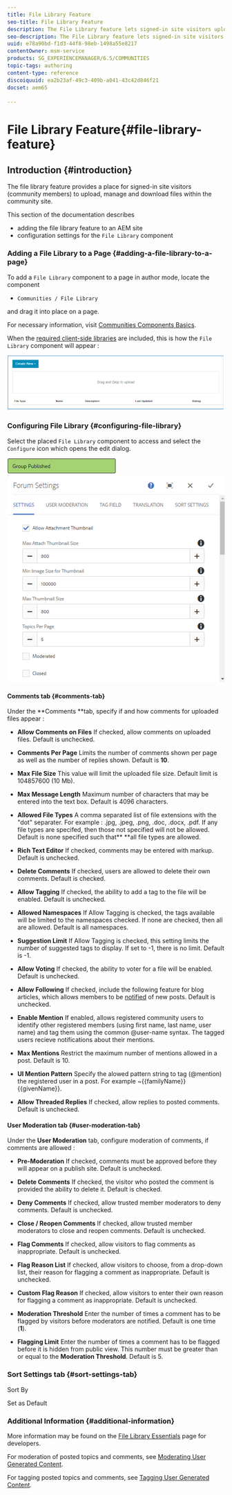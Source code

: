 ```yaml
---
title: File Library Feature
seo-title: File Library Feature
description: The File Library feature lets signed-in site visitors upload, manage, and download files
seo-description: The File Library feature lets signed-in site visitors upload, manage, and download files
uuid: e78a90bd-f1d3-44f8-98eb-1498a55e8217
contentOwner: msm-service
products: SG_EXPERIENCEMANAGER/6.5/COMMUNITIES
topic-tags: authoring
content-type: reference
discoiquuid: ea2b23af-49c3-409b-a041-43c42d846f21
docset: aem65

---
```


# File Library Feature{#file-library-feature}

## Introduction {#introduction}

The file library feature provides a place for signed-in site visitors (community members) to upload, manage and download files within the community site.

This section of the documentation describes

* adding the file library feature to an AEM site
* configuration settings for the `File Library` component

### Adding a File Library to a Page {#adding-a-file-library-to-a-page}

To add a `File Library` component to a page in author mode, locate the component

* `Communities / File Library`

and drag it into place on a page.

For necessary information, visit [Communities Components Basics](/help/communities/basics.md).

When the [required client-side libraries](/help/communities/essentials-file-library.md#essentials-for-client-side) are included, this is how the `File Library` component will appear :

![](assets/chlimage_1-145.png)

### Configuring File Library {#configuring-file-library}

Select the placed `File Library` component to access and select the `Configure` icon which opens the edit dialog.

![](assets/chlimage_1-146.png) ![](assets/forum-config-1.png)

#### Comments tab {#comments-tab}

Under the **Comments **tab, specify if and how comments for uploaded files appear :

* **Allow Comments on Files**
  If checked, allow comments on uploaded files. Default is unchecked.

* **Comments Per Page**
  Limits the number of comments shown per page as well as the number of replies shown. Default is **10**.

* **Max File Size**
  This value will limit the uploaded file size. Default limit is 104857600 (10 Mb).

* **Max Message Length**
  Maximum number of characters that may be entered into the text box. Default is 4096 characters.

* **Allowed File Types**
  A comma separated list of file extensions with the "dot" separater. For example : .jpg, .jpeg, .png, .doc, .docx, .pdf. If any file types are specifed, then those not specified will not be allowed. Default is none specified such that** **all file types are allowed.

* **Rich Text Editor**
  If checked, comments may be entered with markup. Default is unchecked.

* **Delete Comments**
  If checked, users are allowed to delete their own comments. Default is checked.

* **Allow Tagging**
  If checked, the ability to add a tag to the file will be enabled. Default is unchecked.

* **Allowed Namespaces**
  If Allow Tagging is checked, the tags available will be limited to the namespaces checked. If none are checked, then all are allowed. Default is all namespaces.

* **Suggestion Limit**
  If Allow Tagging is checked, this setting limits the number of suggested tags to display. If set to -1, there is no limit. Default is -1.

* **Allow Voting**
  If checked, the ability to voter for a file will be enabled. Default is unchecked.

* **Allow Following**
  If checked, include the following feature for blog articles, which allows members to be [notified](/help/communities/notifications.md) of new posts. Default is unchecked.

* **Enable Mention**
  If enabled, allows registered community users to identify other registered members (using first name, last name, user name) and tag them using the common @user-name syntax. The tagged users recieve notifications about their mentions.

* **Max Mentions**
  Restrict the maximum number of mentions allowed in a post. Default is 10.

* **UI Mention Pattern**
  Specify the alowed pattern string to tag (@mention) the registered user in a post. For example ~{{familyName}}{{givenName}}.

* **Allow Threaded Replies**
  If checked, allow replies to posted comments. Default is unchecked.

#### User Moderation tab {#user-moderation-tab}

Under the **User Moderation** tab, configure moderation of comments, if comments are allowed :

* **Pre-Moderation**
  If checked, comments must be approved before they will appear on a publish site. Default is unchecked.

* **Delete Comments**
  If checked, the visitor who posted the comment is provided the ability to delete it. Default is checked.

* **Deny Comments**
  If checked, allow trusted member moderators to deny comments. Default is unchecked.

* **Close / Reopen Comments**
  If checked, allow trusted member moderators to close and reopen comments. Default is unchecked.

* **Flag Comments**
  If checked, allow visitors to flag comments as inappropriate. Default is unchecked.

* **Flag Reason List**
  If checked, allow visitors to choose, from a drop-down list, their reason for flagging a comment as inappropriate. Default is unchecked.

* **Custom Flag Reason**
  If checked, allow visitors to enter their own reason for flagging a comment as inappropriate. Default is unchecked.

* **Moderation Threshold**
  Enter the number of times a comment has to be flagged by visitors before moderators are notified. Default is one time (**1**).

* **Flagging Limit**
  Enter the number of times a comment has to be flagged before it is hidden from public view. This number must be greater than or equal to the **Moderation Threshold**. Default is 5.

### Sort Settings tab {#sort-settings-tab}

Sort By

Set as Default

### Additional Information {#additional-information}

More information may be found on the [File Library Essentials](/help/communities/essentials-file-library.md) page for developers.

For moderation of posted topics and comments, see [Moderating User Generated Content](/help/communities/moderate-ugc.md).

For tagging posted topics and comments, see [Tagging User Generated Content](/help/communities/tag-ugc.md).
